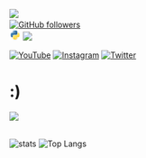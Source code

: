 ![](https://komarev.com/ghpvc/?username=MythicApex&color=blueviolet)         
[![GitHub followers](https://img.shields.io/github/followers/MythicApex.svg?style=social&label=Follow&maxAge=2592000)](https://github.com/MythicApex?tab=followers)              
<img height="20" src="https://raw.githubusercontent.com/devicons/devicon/master/icons/python/python-original.svg">
<img height="20" src="https://camo.githubusercontent.com/53f8123add493304f4088d0e7a6e301a5848d53a1dca273e2be30e392f4112fb/68747470733a2f2f626c6f672e6c656f6e68617373616e2e636f2e756b2f636f6e74656e742f696d616765732f323031392f30362f76697375616c2d73747564696f2d636f64652e737667">

[![YouTube](https://img.shields.io/badge/MythicApex-%23FF0000.svg?style=for-the-badge&logo=YouTube&logoColor=white)](https://www.youtube.com/channel/UCVuh6sJt1_EN07CmlKJnJ3g)
[![Instagram](https://img.shields.io/badge/mythicapexmusic-%23E4405F.svg?style=for-the-badge&logo=Instagram&logoColor=white)](https://www.instagram.com/mythicapexmusic/)
[![Twitter](https://img.shields.io/badge/mythicapexmusic-%231DA1F2.svg?style=for-the-badge&logo=Twitter&logoColor=white)](https://twitter.com/mythicapexmusic)

# :)
<img src="https://discord.c99.nl/widget/theme-4/806286239384469554.png">

## 
![stats](https://github-readme-stats.vercel.app/api?username=MythicApex&show_icons=true&theme=dark)
![Top Langs](https://github-readme-stats.vercel.app/api/top-langs/?username=MythicApex&layout=compact&theme=dark)<p align="center">
</p>
